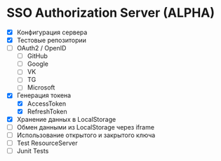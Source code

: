 # SSO Authorization Server (ALPHA)
- [X] Конфигурация сервера
- [X] Тестовые репозитории
- [ ] OAuth2 / OpenID
  - [ ] GitHub
  - [ ] Google
  - [ ] VK
  - [ ] TG
  - [ ] Microsoft
- [X] Генерация токена
    - [X] AccessToken
    - [X] RefreshToken
- [X] Хранение данных в LocalStorage
- [ ] Обмен данными из LocalStorage через iframe
- [ ] Использование открытого и закрытого ключа
- [ ] Test ResourceServer
- [ ] Junit Tests